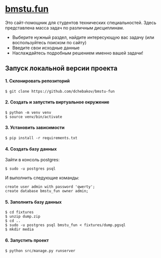 # [bmstu.fun](http://bmstu.fun)

Это сайт-помощник для студентов технических специальностей. Здесь представлена масса задач по различным дисциплинам.
* Выберите нужный раздел, найдите интересующую вас задачу (или воспользуйтесь поиском по сайту)
* Введите свои исходные данные
* Наслаждайтесь подробным решением именно вашей задачи!

## Запуск локальной версии проекта

#### 1. Склонировать репозиторий
```
$ git clone https://github.com/dchebakov/bmstu-fun
```

#### 2. Создать и запустить виртуальное окружение
```
$ python -m venv venv
$ source venv/bin/activate
```

#### 3. Установить зависимости
```
$ pip install -r requirements.txt
```

#### 4. Создать базу данных
Зайти в консоль postgres:
```
$ sudo -u postgres psql
```

И выполнить следующие команды:
```postgresql
create user admin with password 'qwerty';
create database bmstu_fun owner admin;
```

#### 5. Заполнить базу данных
```
$ cd fixtures
$ unzip dump.zip
$ cd ..
$ sudo -u postgres psql bmstu_fun < fixtures/dump.pgsql
$ mkdir media
```

#### 6. Запустить проект
```
$ python src/manage.py runserver
```
